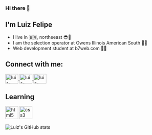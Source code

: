 ### Hi there 👋
## I'm Luiz Felipe
- I live in :brazil:, northeeast :sunglasses::sunrise:
- I am the selection operator at Owens Illinois American South :factory_worker:
- Web development student at b7web.com :technologist:

## Connect with me:

<a href="https://www.linkedin.com/in/luiz-felipe-9b0680185/" target="_blank">
    <img align="center" alt="luiz-linkedin" height="30" width="40" src="https://cdn.jsdelivr.net/npm/simple-icons@3.0.1/icons/linkedin.svg" 
    style="max-width:100%;"
    />
</a>

<a href="https://www.facebook.com/profile.php?id=100002840905507" target="_blank">
    <img align="center" alt="luiz-facebook" height="30" width="40" src="https://cdn.jsdelivr.net/npm/simple-icons@3.0.1/icons/facebook.svg" 
    style="max-width:100%;"
    />
</a>

<a href="https://www.instagram.com/lipeomago/" target="_blank">
    <img align="center" alt="luiz-facebook" height="30" width="40" src="https://cdn.jsdelivr.net/npm/simple-icons@3.0.1/icons/instagram.svg" style="max-width:100%"
    />
</a>

## Learning

<img src="https://cdn.icon-icons.com/icons2/1488/PNG/512/5352-html5_102567.png" alt="html5" width="40" height="40" style="max-width:100%;" />
<img src="https://cdn.icon-icons.com/icons2/2107/PNG/512/file_type_css_icon_130661.png" alt="css3" width="40" height="40" style="max-width:100%;" />



![Luiz's GitHub stats](https://github-readme-stats.vercel.app/api?username=luizlipe&show_icons=true&theme=dark)






